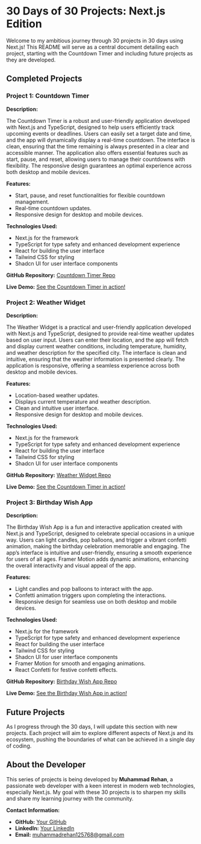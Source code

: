 # 30 Days of 30 Projects: Next.js Edition

Welcome to my ambitious journey through 30 projects in 30 days using Next.js! This README will serve as a central document detailing each project, starting with the Countdown Timer and including future projects as they are developed.

## Completed Projects

### Project 1: Countdown Timer

**Description:**  

The Countdown Timer is a robust and user-friendly application developed with Next.js and TypeScript, designed to help users efficiently track upcoming events or deadlines. Users can easily set a target date and time, and the app will dynamically display a real-time countdown. The interface is clean, ensuring that the time remaining is always presented in a clear and accessible manner. The application also offers essential features such as start, pause, and reset, allowing users to manage their countdowns with flexibility. The responsive design guarantees an optimal experience across both desktop and mobile devices.

**Features:**
- Start, pause, and reset functionalities for flexible countdown management.
- Real-time countdown updates.
- Responsive design for desktop and mobile devices.

**Technologies Used:**

- Next.js for the framework
- TypeScript for type safety and enhanced development experience
- React for building the user interface
- Tailwind CSS for styling
- Shadcn UI for user interface components

**GitHub Repository:** [Countdown Timer Repo](https://github.com/RehanTechForge/30DaysOfNextProjects/tree/main/01count-down-timer)

**Live Demo:** [See the Countdown Timer in action!](#)

### Project 2: Weather Widget

**Description:** 

The Weather Widget is a practical and user-friendly application developed with Next.js and TypeScript, designed to provide real-time weather updates based on user input. Users can enter their location, and the app will fetch and display current weather conditions, including temperature, humidity, and weather description for the specified city. The interface is clean and intuitive, ensuring that the weather information is presented clearly. The application is responsive, offering a seamless experience across both desktop and mobile devices.

**Features:**
- Location-based weather updates.
- Displays current temperature and weather description.
- Clean and intuitive user interface.
- Responsive design for desktop and mobile devices.

**Technologies Used:**

- Next.js for the framework
- TypeScript for type safety and enhanced development experience
- React for building the user interface
- Tailwind CSS for styling
- Shadcn UI for user interface components

**GitHub Repository:** [Weather Widget Repo](https://github.com/RehanTechForge/30DaysOfNextProjects/tree/main/02weather-widget)

**Live Demo:** [See the Countdown Timer in action!](#)

### Project 3: Birthday Wish App

**Description:** 

The Birthday Wish App is a fun and interactive application created with Next.js and TypeScript, designed to celebrate special occasions in a unique way. Users can light candles, pop balloons, and trigger a vibrant confetti animation, making the birthday celebration memorable and engaging. The app’s interface is intuitive and user-friendly, ensuring a smooth experience for users of all ages. Framer Motion adds dynamic animations, enhancing the overall interactivity and visual appeal of the app.

**Features:**

- Light candles and pop balloons to interact with the app.
- Confetti animation triggers upon completing the interactions.
- Responsive design for seamless use on both desktop and mobile devices.

**Technologies Used:**

- Next.js for the framework
- TypeScript for type safety and enhanced development experience
- React for building the user interface
- Tailwind CSS for styling
- Shadcn UI for user interface components
- Framer Motion for smooth and engaging animations.
- React Confetti for festive confetti effects.

**GitHub Repository:** [Birthday Wish App Repo](https://github.com/RehanTechForge/30DaysOfNextProjects/tree/main/03birthday-wish)

**Live Demo:** [See the Birthday Wish App in action!](#)

## Future Projects

As I progress through the 30 days, I will update this section with new projects. Each project will aim to explore different aspects of Next.js and its ecosystem, pushing the boundaries of what can be achieved in a single day of coding.

## About the Developer

This series of projects is being developed by **Muhammad Rehan**, a passionate web developer with a keen interest in modern web technologies, especially Next.js. My goal with these 30 projects is to sharpen my skills and share my learning journey with the community.

**Contact Information:**
- **GitHub:** [Your GitHub](https://github.com/RehanTechForge)
- **LinkedIn:** [Your LinkedIn](https://www.linkedin.com/in/rehantechforge)
- **Email:** muhammadrehan125768@gmail.com
